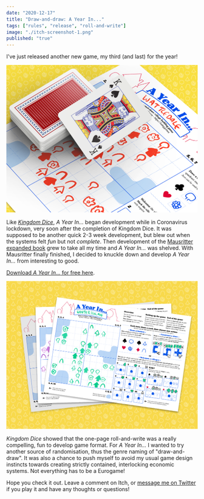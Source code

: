 ```yaml
---
date: "2020-12-17"
title: "Draw-and-draw: A Year In..."
tags: ["rules", "release", "roll-and-write"]
image: "./itch-screenshot-1.png"
published: "true"
---
```


I've just released another new game, my third (and last) for the year!

<div class="image-container">
    <img src="./a-year-in-mockup.png" />
</div>

Like [*Kingdom Dice*](/2020-04-19-roll-and-writes), *A Year In...* began development while in Coronavirus lockdown, very soon after the completion of Kingdom Dice. It was supposed to be another quick 2-3 week development, but blew out when the systems felt *fun* but not *complete*. Then development of the [Mausritter expanded book](/2020-11-25-mausritter-expanded) grew to take all my time and *A Year In...* was shelved. With Mausritter finally finished, I decided to knuckle down and develop *A Year In...* from interesting to good. 

[Download *A Year In...* for free here](https://losing-games.itch.io/a-year-in).

<div class="image-container">
    <img src="./a-year-in-2.png" />
</div>

*Kingdom Dice* showed that the one-page roll-and-write was a really compelling, fun to develop game format. For *A Year In...* I wanted to try another source of randomisation, thus the genre naming of "draw-and-draw". It was also a chance to push myself to avoid my usual game design instincts towards creating strictly contained, interlocking economic systems. Not everything has to be a Eurogame!  

Hope you check it out. Leave a comment on Itch, or [message me on Twitter](https://twitter.com/isaacwilliams) if you play it and have any thoughts or questions!